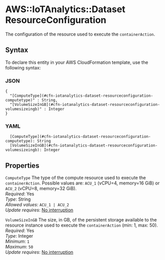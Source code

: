 # AWS::IoTAnalytics::Dataset ResourceConfiguration<a name="aws-properties-iotanalytics-dataset-resourceconfiguration"></a>

The configuration of the resource used to execute the `containerAction`\.

## Syntax<a name="aws-properties-iotanalytics-dataset-resourceconfiguration-syntax"></a>

To declare this entity in your AWS CloudFormation template, use the following syntax:

### JSON<a name="aws-properties-iotanalytics-dataset-resourceconfiguration-syntax.json"></a>

```
{
  "[ComputeType](#cfn-iotanalytics-dataset-resourceconfiguration-computetype)" : String,
  "[VolumeSizeInGB](#cfn-iotanalytics-dataset-resourceconfiguration-volumesizeingb)" : Integer
}
```

### YAML<a name="aws-properties-iotanalytics-dataset-resourceconfiguration-syntax.yaml"></a>

```
  [ComputeType](#cfn-iotanalytics-dataset-resourceconfiguration-computetype): String
  [VolumeSizeInGB](#cfn-iotanalytics-dataset-resourceconfiguration-volumesizeingb): Integer
```

## Properties<a name="aws-properties-iotanalytics-dataset-resourceconfiguration-properties"></a>

`ComputeType` <a name="cfn-iotanalytics-dataset-resourceconfiguration-computetype"></a>
The type of the compute resource used to execute the `containerAction`\. Possible values are: `ACU_1` \(vCPU=4, memory=16 GiB\) or `ACU_2` \(vCPU=8, memory=32 GiB\)\.  
_Required_: Yes  
_Type_: String  
_Allowed values_: `ACU_1 | ACU_2`  
_Update requires_: [No interruption](https://docs.aws.amazon.com/AWSCloudFormation/latest/UserGuide/using-cfn-updating-stacks-update-behaviors.html#update-no-interrupt)

`VolumeSizeInGB` <a name="cfn-iotanalytics-dataset-resourceconfiguration-volumesizeingb"></a>
The size, in GB, of the persistent storage available to the resource instance used to execute the `containerAction` \(min: 1, max: 50\)\.  
_Required_: Yes  
_Type_: Integer  
_Minimum_: `1`  
_Maximum_: `50`  
_Update requires_: [No interruption](https://docs.aws.amazon.com/AWSCloudFormation/latest/UserGuide/using-cfn-updating-stacks-update-behaviors.html#update-no-interrupt)
